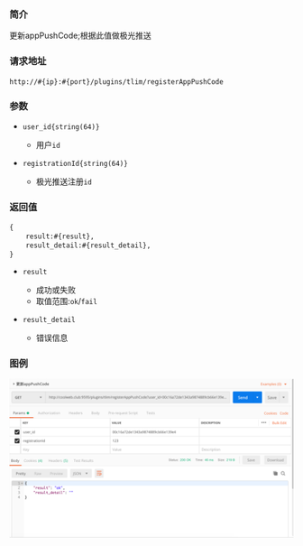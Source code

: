 ### 简介

更新appPushCode;根据此值做极光推送

### 请求地址
```
http://#{ip}:#{port}/plugins/tlim/registerAppPushCode
```

### 参数

- `user_id{string(64)}`
    - 用户`id`

- `registrationId{string(64)}`
    - 极光推送注册`id`

### 返回值
```
{
    result:#{result},
    result_detail:#{result_detail},
}
```

- `result`
    - 成功或失败
    - 取值范围:`ok`/`fail`

- `result_detail`
    - 错误信息

### 图例

![Alt text][demo1]

[demo1]:https://github.com/GepengCn/tlim/blob/dev/images/APP_PUSH_CODE.png?raw=true
